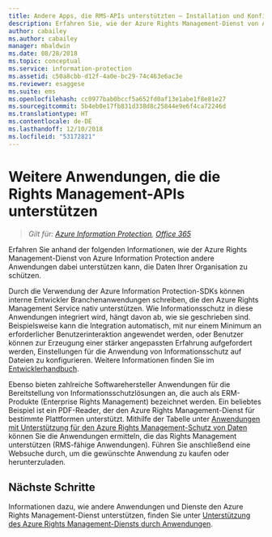 ```yaml
---
title: Andere Apps, die RMS-APIs unterstützten – Installation und Konfiguration – AIP
description: Erfahren Sie, wie der Azure Rights Management-Dienst von Azure Information Protection andere Anwendungen dabei unterstützen kann, die Daten Ihrer Organisation zu schützen.
author: cabailey
ms.author: cabailey
manager: mbaldwin
ms.date: 08/28/2018
ms.topic: conceptual
ms.service: information-protection
ms.assetid: c50a8cbb-d12f-4a0e-bc29-74c463e6ac3e
ms.reviewer: esaggese
ms.suite: ems
ms.openlocfilehash: cc0977bab0bccf5a652fd0af13e1abe1f8e81e27
ms.sourcegitcommit: 5b4eb0e17fb831d338d8c25844e9e6f4ca72246d
ms.translationtype: HT
ms.contentlocale: de-DE
ms.lasthandoff: 12/10/2018
ms.locfileid: "53172821"
---
```

# <a name="other-applications-that-support-the-rights-management-apis"></a>Weitere Anwendungen, die die Rights Management-APIs unterstützen

>*Gilt für: [Azure Information Protection](https://azure.microsoft.com/pricing/details/information-protection), [Office 365](https://download.microsoft.com/download/E/C/F/ECF42E71-4EC0-48FF-AA00-577AC14D5B5C/Azure_Information_Protection_licensing_datasheet_EN-US.pdf)*

Erfahren Sie anhand der folgenden Informationen, wie der Azure Rights Management-Dienst von Azure Information Protection andere Anwendungen dabei unterstützen kann, die Daten Ihrer Organisation zu schützen.

Durch die Verwendung der Azure Information Protection-SDKs können interne Entwickler Branchenanwendungen schreiben, die den Azure Rights Management Service nativ unterstützen. Wie Informationsschutz in diese Anwendungen integriert wird, hängt davon ab, wie sie geschrieben sind. Beispielsweise kann die Integration automatisch, mit nur einem Minimum an erforderlicher Benutzerinteraktion angewendet werden, oder Benutzer können zur Erzeugung einer stärker angepassten Erfahrung aufgefordert werden, Einstellungen für die Anwendung von Informationsschutz auf Dateien zu konfigurieren. Weitere Informationen finden Sie im [Entwicklerhandbuch](./develop/developers-guide.md).

Ebenso bieten zahlreiche Softwarehersteller Anwendungen für die Bereitstellung von Informationsschutzlösungen an, die auch als ERM-Produkte (Enterprise Rights Management) bezeichnet werden. Ein beliebtes Beispiel ist ein PDF-Reader, der den Azure Rights Management-Dienst für bestimmte Plattformen unterstützt. Mithilfe der Tabelle unter [Anwendungen mit Unterstützung für den Azure Rights Management-Schutz von Daten](./requirements-applications.md) können Sie die Anwendungen ermitteln, die das Rights Management unterstützen (RMS-fähige Anwendungen). Führen Sie anschließend eine Websuche durch, um die gewünschte Anwendung zu kaufen oder herunterzuladen.

## <a name="next-steps"></a>Nächste Schritte

Informationen dazu, wie andere Anwendungen und Dienste den Azure Rights Management-Dienst unterstützen, finden Sie unter [Unterstützung des Azure Rights Management-Diensts durch Anwendungen](applications-support.md).

